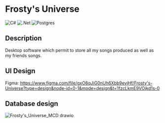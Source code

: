 # Frosty's Universe
![C#](https://img.shields.io/badge/c%23-%23239120.svg?style=for-the-badge&logo=csharp&logoColor=white)
![.Net](https://img.shields.io/badge/.NET-5C2D91?style=for-the-badge&logo=.net&logoColor=white)
![Postgres](https://img.shields.io/badge/postgres-%23316192.svg?style=for-the-badge&logo=postgresql&logoColor=white)

## Description
Desktop software which permit to store all my songs produced as well as my friends songs.

## UI Design
Figma: https://www.figma.com/file/gxO8qJiG0nUh6Xbb9evjHf/Frosty's-Universe?type=design&node-id=0-1&mode=design&t=1fzcLkmE9VOjkd1s-0

## Database design
![Frosty's_Universe_MCD drawio](https://github.com/ThunderFrost23/frostys_universe/assets/66676905/243c4ff4-e90d-43d2-8e5d-c4b7089336f3)
